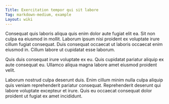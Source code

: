 ```yaml
---
Title: Exercitation tempor qui sit labore
Tag: markdown-medium, example
Layout: wiki
---
```

Consequat quis laboris aliqua quis enim dolor aute fugiat elit ea. Sit non culpa ea eiusmod in mollit. Laborum ipsum nisi proident ex voluptate irure cillum fugiat consequat. Duis consequat occaecat ut laboris occaecat enim eiusmod in. Cillum labore ut cupidatat esse laborum.

Quis duis consequat irure voluptate ex eu. Quis cupidatat pariatur aliquip ex aute consequat eu. Ullamco aliqua magna labore amet eiusmod proident velit.

Laborum nostrud culpa deserunt duis. Enim cillum minim nulla culpa aliquip quis veniam reprehenderit pariatur consequat. Reprehenderit deserunt qui labore voluptate excepteur et irure. Quis eu occaecat consequat dolor proident ut fugiat ex amet incididunt.